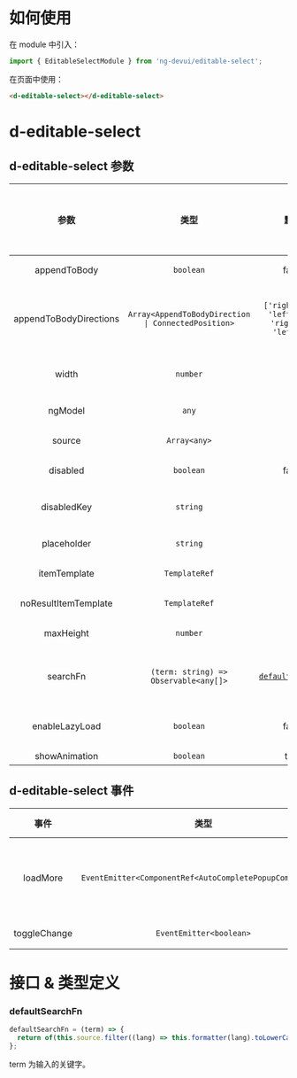 # 如何使用

在 module 中引入：

```ts
import { EditableSelectModule } from 'ng-devui/editable-select';
```

在页面中使用：

```html
<d-editable-select></d-editable-select>
```

# d-editable-select

## d-editable-select 参数

|          参数          |                        类型                         |                       默认                       |                                                说明                                                | 跳转 Demo                                     | 全局配置项 |
| :--------------------: | :-------------------------------------------------: | :----------------------------------------------: | :------------------------------------------------------------------------------------------------: | :-------------------------------------------- | ---------- |
|      appendToBody      |                      `boolean`                      |                      false                       |                                    可选，下拉是否 appendToBody                                     | [基本用法](demo#basic-usage)                  |
| appendToBodyDirections | `Array<AppendToBodyDirection \| ConnectedPosition>` | `['rightDown', 'leftDown', 'rightUp', 'leftUp']` | 可选，方向数组优先采用数组里靠前的位置，AppendToBodyDirection 和 ConnectedPosition 请参考 dropdown | [基本用法](demo#basic-usage)                  |
|         width          |                      `number`                       |                        --                        |                        可选，控制下拉框宽度，搭配 appendToBody 使用（`px`）                        |
|        ngModel         |                        `any`                        |                        --                        |                                   可选，绑定选中对象，可双向绑定                                   | [基本用法](demo#basic-usage)                  |
|         source         |                    `Array<any>`                     |                        --                        |                                           必选，数据列表                                           | [基本用法](demo#basic-usage)                  |
|        disabled        |                      `boolean`                      |                      false                       |                                     可选，值为 true 禁用下拉框                                     |
|      disabledKey       |                      `string`                       |                        --                        |                                    可选，设置禁用选项的 Key 值                                     | [设置禁用选项](demo#disable-data-with-source) |
|      placeholder       |                      `string`                       |                        ''                        |                                   可选，没有选中项的时候提示文字                                   |
|      itemTemplate      |                    `TemplateRef`                    |                        --                        |                                      可选，下拉菜单条目的模板                                      |
|  noResultItemTemplate  |                    `TemplateRef`                    |                        --                        |                               可选，下拉菜单条目搜索后没有结果的模板                               |
|       maxHeight        |                      `number`                       |                        --                        |                                  可选，下拉菜单的最大高度（`px`）                                  | [基本用法](demo#basic-usage)                  |
|        searchFn        |        `(term: string) => Observable<any[]>`        |      [`defaultSearchFn`](#defaultsearchfn)       |                                        可选，自定义搜索函数                                        | [自定义匹配方法](demo#with-search-function)   |
|     enableLazyLoad     |                      `boolean`                      |                      false                       |                                        可选，是否允许懒加载                                        | [数据懒加载](demo#lazy-load)                  |
|     showAnimation      |                      `boolean`                      |                       true                       |                                         可选，是否开启动画                                         |                                               | ✔          |

## d-editable-select 事件

|     事件     |                           类型                           |                                                                  说明                                                                  | 跳转 Demo                    |
| :----------: | :------------------------------------------------------: | :------------------------------------------------------------------------------------------------------------------------------------: | ---------------------------- |
|   loadMore   | `EventEmitter<ComponentRef<AutoCompletePopupComponent>>` | 懒加载触发事件，配合`enableLazyLoad`使用，使用`$event.loadFinish()`关闭 loading 状态，其中\$event 为 AutoCompletePopupComponent 的实例 | [数据懒加载](demo#lazy-load) |
| toggleChange |                 `EventEmitter<boolean>`                  |                                                可选，输出函数，下拉打开关闭 toggle 事件                                                | [基本用法](demo#basic-usage) |

# 接口 & 类型定义

### defaultSearchFn

```ts
defaultSearchFn = (term) => {
  return of(this.source.filter((lang) => this.formatter(lang).toLowerCase().indexOf(term.toLowerCase()) !== -1));
};
```

term 为输入的关键字。
